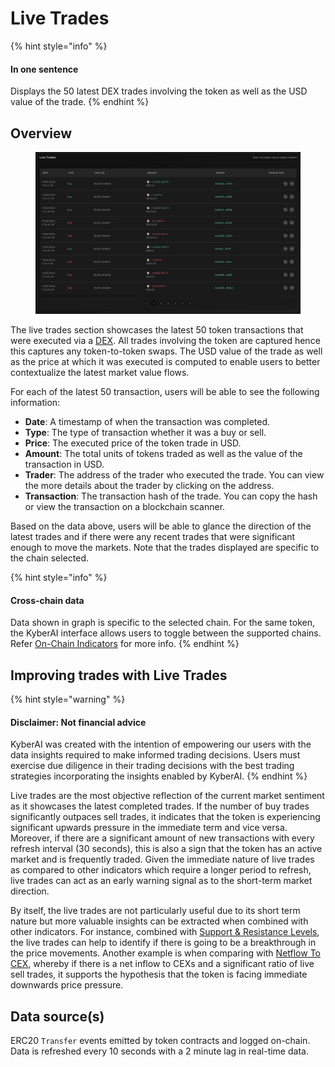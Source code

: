 # Live Trades

{% hint style="info" %}
#### In one sentence

Displays the 50 latest DEX trades involving the token as well as the USD value of the trade.
{% endhint %}

## Overview

<figure><img src="../../../../.gitbook/assets/KyberAI_LiveTrades.png" alt=""><figcaption></figcaption></figure>

The live trades section showcases the latest 50 token transactions that were executed via a [DEX](broken-reference). All trades involving the token are captured hence this captures any token-to-token swaps. The USD value of the trade as well as the price at which it was executed is computed to enable users to better contextualize the latest market value flows.

For each of the latest 50 transaction, users will be able to see the following information:

* **Date**: A timestamp of when the transaction was completed.
* **Type**: The type of transaction whether it was a buy or sell.
* **Price**: The executed price of the token trade in USD.
* **Amount**: The total units of tokens traded as well as the value of the transaction in USD.
* **Trader**: The address of the trader who executed the trade. You can view the more details about the trader by clicking on the address.
* **Transaction**: The transaction hash of the trade. You can copy the hash or view the transaction on a blockchain scanner.

Based on the data above, users will be able to glance the direction of the latest trades and if there were any recent trades that were significant enough to move the markets. Note that the trades displayed are specific to the chain selected.

{% hint style="info" %}
#### Cross-chain data

Data shown in graph is specific to the selected chain. For the same token, the KyberAI interface allows users to toggle between the supported chains. Refer [On-Chain Indicators](../on-chain-indicators/) for more info.
{% endhint %}

## Improving trades with Live Trades

{% hint style="warning" %}
#### Disclaimer: Not financial advice

KyberAI was created with the intention of empowering our users with the data insights required to make informed trading decisions. Users must exercise due diligence in their trading decisions with the best trading strategies incorporating the insights enabled by KyberAI.
{% endhint %}

Live trades are the most objective reflection of the current market sentiment as it showcases the latest completed trades. If the number of buy trades significantly outpaces sell trades, it indicates that the token is experiencing significant upwards pressure in the immediate term and vice versa. Moreover, if there are a significant amount of new transactions with every refresh interval (30 seconds), this is also a sign that the token has an active market and is frequently traded. Given the immediate nature of live trades as compared to other indicators which require a longer period to refresh, live trades can act as an early warning signal as to the short-term market direction.

By itself, the live trades are not particularly useful due to its short term nature but more valuable insights can be extracted when combined with other indicators. For instance, combined with [Support & Resistance Levels](support-and-resistance-levels.md), the live trades can help to identify if there is going to be a breakthrough in the price movements. Another example is when comparing with [Netflow To CEX](../on-chain-indicators/netflow-to-cex.md), whereby if there is a net inflow to CEXs and a significant ratio of live sell trades, it supports the hypothesis that the token is facing immediate downwards price pressure.

## Data source(s)

ERC20 `Transfer` events emitted by token contracts and logged on-chain. Data is refreshed every 10 seconds with a 2 minute lag in real-time data.
